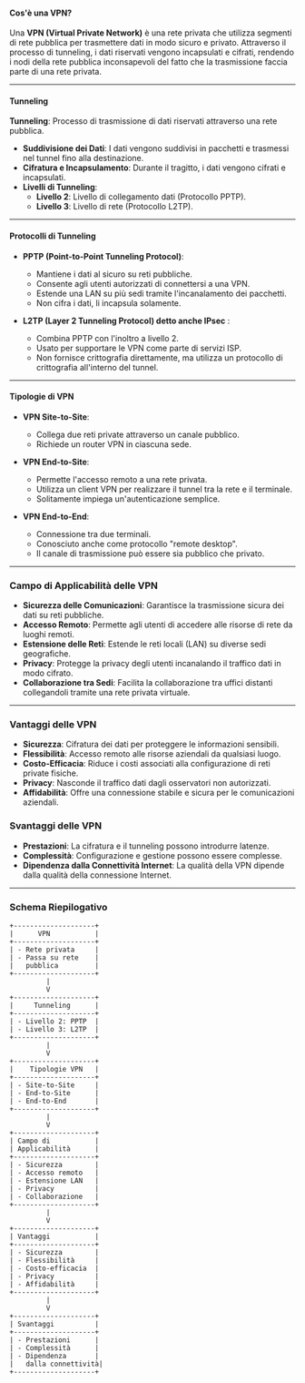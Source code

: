 
#### Cos'è una VPN?

Una **VPN (Virtual Private Network)** è una rete privata che utilizza segmenti di rete pubblica per trasmettere dati in modo sicuro e privato. Attraverso il processo di tunneling, i dati riservati vengono incapsulati e cifrati, rendendo i nodi della rete pubblica inconsapevoli del fatto che la trasmissione faccia parte di una rete privata.

---

#### Tunneling

**Tunneling**: Processo di trasmissione di dati riservati attraverso una rete pubblica.

- **Suddivisione dei Dati**: I dati vengono suddivisi in pacchetti e trasmessi nel tunnel fino alla destinazione.
- **Cifratura e Incapsulamento**: Durante il tragitto, i dati vengono cifrati e incapsulati.
- **Livelli di Tunneling**:
  - **Livello 2**: Livello di collegamento dati (Protocollo PPTP).
  - **Livello 3**: Livello di rete (Protocollo L2TP).

---

#### Protocolli di Tunneling

- **PPTP (Point-to-Point Tunneling Protocol)**:
  - Mantiene i dati al sicuro su reti pubbliche.
  - Consente agli utenti autorizzati di connettersi a una VPN.
  - Estende una LAN su più sedi tramite l'incanalamento dei pacchetti.
  - Non cifra i dati, li incapsula solamente.

- **L2TP (Layer 2 Tunneling Protocol) detto anche IPsec** :
  - Combina PPTP con l'inoltro a livello 2.
  - Usato per supportare le VPN come parte di servizi ISP.
  - Non fornisce crittografia direttamente, ma utilizza un protocollo di crittografia all'interno del tunnel.

---

#### Tipologie di VPN

- **VPN Site-to-Site**:
  - Collega due reti private attraverso un canale pubblico.
  - Richiede un router VPN in ciascuna sede.

- **VPN End-to-Site**:
  - Permette l'accesso remoto a una rete privata.
  - Utilizza un client VPN per realizzare il tunnel tra la rete e il terminale.
  - Solitamente impiega un'autenticazione semplice.

- **VPN End-to-End**:
  - Connessione tra due terminali.
  - Conosciuto anche come protocollo "remote desktop".
  - Il canale di trasmissione può essere sia pubblico che privato.

---

### Campo di Applicabilità delle VPN

- **Sicurezza delle Comunicazioni**: Garantisce la trasmissione sicura dei dati su reti pubbliche.
- **Accesso Remoto**: Permette agli utenti di accedere alle risorse di rete da luoghi remoti.
- **Estensione delle Reti**: Estende le reti locali (LAN) su diverse sedi geografiche.
- **Privacy**: Protegge la privacy degli utenti incanalando il traffico dati in modo cifrato.
- **Collaborazione tra Sedi**: Facilita la collaborazione tra uffici distanti collegandoli tramite una rete privata virtuale.

---

### Vantaggi delle VPN

- **Sicurezza**: Cifratura dei dati per proteggere le informazioni sensibili.
- **Flessibilità**: Accesso remoto alle risorse aziendali da qualsiasi luogo.
- **Costo-Efficacia**: Riduce i costi associati alla configurazione di reti private fisiche.
- **Privacy**: Nasconde il traffico dati dagli osservatori non autorizzati.
- **Affidabilità**: Offre una connessione stabile e sicura per le comunicazioni aziendali.

### Svantaggi delle VPN

- **Prestazioni**: La cifratura e il tunneling possono introdurre latenze.
- **Complessità**: Configurazione e gestione possono essere complesse.
- **Dipendenza dalla Connettività Internet**: La qualità della VPN dipende dalla qualità della connessione Internet.

---

### Schema Riepilogativo

```plaintext
+--------------------+
|      VPN           |
+--------------------+
| - Rete privata     |
| - Passa su rete    |
|   pubblica         |
+--------------------+
         |
         V
+--------------------+
|     Tunneling      |
+--------------------+
| - Livello 2: PPTP  |
| - Livello 3: L2TP  |
+--------------------+
         |
         V
+--------------------+
|    Tipologie VPN   |
+--------------------+
| - Site-to-Site     |
| - End-to-Site      |
| - End-to-End       |
+--------------------+
         |
         V
+--------------------+
| Campo di           |
| Applicabilità      |
+--------------------+
| - Sicurezza        |
| - Accesso remoto   |
| - Estensione LAN   |
| - Privacy          |
| - Collaborazione   |
+--------------------+
         |
         V
+--------------------+
| Vantaggi           |
+--------------------+
| - Sicurezza        |
| - Flessibilità     |
| - Costo-efficacia  |
| - Privacy          |
| - Affidabilità     |
+--------------------+
         |
         V
+--------------------+
| Svantaggi          |
+--------------------+
| - Prestazioni      |
| - Complessità      |
| - Dipendenza       |
|   dalla connettività|
+--------------------+
```